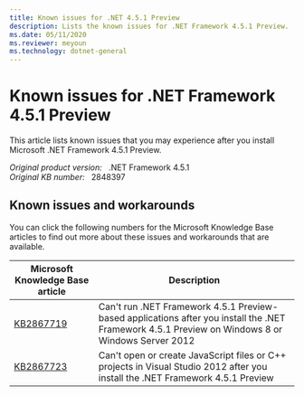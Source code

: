 ```yaml
---
title: Known issues for .NET 4.5.1 Preview
description: Lists the known issues for .NET Framework 4.5.1 Preview.
ms.date: 05/11/2020
ms.reviewer: meyoun
ms.technology: dotnet-general
---
```

# Known issues for .NET Framework 4.5.1 Preview

This article lists known issues that you may experience after you install Microsoft .NET Framework 4.5.1 Preview.

_Original product version:_ &nbsp; .NET Framework 4.5.1  
_Original KB number:_ &nbsp; 2848397

## Known issues and workarounds

You can click the following numbers for the Microsoft Knowledge Base articles to find out more about these issues and workarounds that are available.

|Microsoft Knowledge Base article|Description|
|---|---|
|[KB2867719](https://support.microsoft.com/help/2867719)|Can't run .NET Framework 4.5.1 Preview-based applications after you install the .NET Framework 4.5.1 Preview on Windows 8 or Windows Server 2012|
|[KB2867723](https://support.microsoft.com/help/2867723)|Can't open or create JavaScript files or C++ projects in Visual Studio 2012 after you install the .NET Framework 4.5.1 Preview|
  